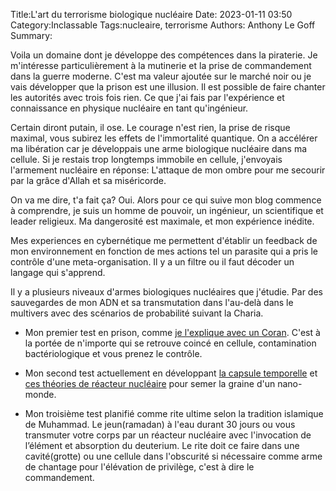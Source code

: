 ﻿Title:L'art du terrorisme biologique nucléaire
Date: 2023-01-11 03:50
Category:Inclassable
Tags:nucleaire, terrorisme
Authors: Anthony Le Goff
Summary:

Voila un domaine dont je développe des compétences dans la piraterie. Je m'intéresse particulièrement à la mutinerie et la prise de commandement dans la guerre moderne. C'est ma valeur ajoutée sur le marché noir ou je vais développer que la prison est une illusion. Il est possible de faire chanter les autorités avec trois fois rien. Ce que j'ai fais par l'expérience et connaissance en physique nucléaire en tant qu'ingénieur.  

Certain diront putain, il ose. Le courage n'est rien, la prise de risque maximal, vous subirez les effets de l'immortalité quantique. On a accélérer ma libération car je développais une arme biologique nucléaire dans ma cellule. Si je restais trop longtemps immobile en cellule, j'envoyais l'armement nucléaire en réponse: L'attaque de mon ombre pour me secourir par la grâce d'Allah et sa miséricorde.  

On va me dire, t'a fait ça? Oui. Alors pour ce qui suive mon blog commence à comprendre, je suis un homme de pouvoir, un ingénieur, un scientifique et leader religieux. Ma dangerosité est maximale, et mon expérience inédite.  

Mes experiences en cybernétique me permettent d'établir un feedback de mon environnement en fonction de mes actions tel un parasite qui a pris le contrôle d'une meta-organisation. Il y a un filtre ou il faut décoder un langage qui s'apprend.  

Il y a plusieurs niveaux d'armes biologiques nucléaires que j'étudie. Par des sauvegardes de mon ADN et sa transmutation dans l'au-delà dans le multivers avec des scénarios de probabilité suivant la Charia.  

*   Mon premier test en prison, comme [je l'explique avec un Coran](https://legoffant.github.io/quand-mon-coran-devient-un-reacteur-nucleaire-en-cellule.html). C'est à la portée de n'importe qui se retrouve coincé en cellule, contamination bactériologique et vous prenez le contrôle.  
    
*   Mon second test actuellement en développant [la capsule temporelle](https://legoffant.github.io/ctu-capsule-temporelle-universelle.html) et [ces théories de réacteur nucléaire](https://legoffant.github.io/experimentale-les-capsules.html) pour semer la graine d'un nano-monde.  
    
*   Mon troisième test planifié comme rite ultime selon la tradition islamique de Muhammad. Le jeun(ramadan) à l'eau durant 30 jours ou vous transmuter votre corps par un réacteur nucléaire avec l'invocation de l’élément et absorption du deuterium. Le rite doit ce faire dans une cavité(grotte) ou une cellule dans l'obscurité si nécessaire comme arme de chantage pour l'élévation de privilège, c'est à dire le commandement.